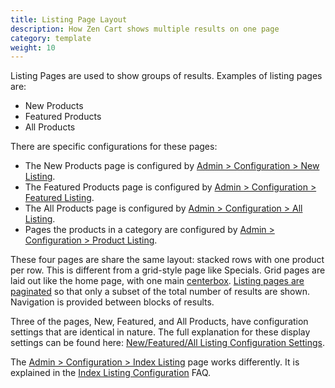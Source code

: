 ```yaml
---
title: Listing Page Layout
description: How Zen Cart shows multiple results on one page 
category: template
weight: 10
---
```


Listing Pages are used to show groups of results.  Examples of listing pages are: 

- New Products 
- Featured Products
- All Products

There are specific configurations for these pages: 

- The New Products page is configured by [Admin > Configuration > New Listing](/user/admin_pages/configuration/configuration_newlisting/).
- The Featured Products page is configured by [Admin > Configuration > Featured Listing](/user/admin_pages/configuration/configuration_featuredlisting/).
- The All Products page is configured by [Admin > Configuration > All Listing](/user/admin_pages/configuration/configuration_alllisting/).
- Pages the products in a category are configured by [Admin > Configuration > Product Listing](/user/admin_pages/configuration/configuration_productlisting/).

These four pages are share the same layout: stacked rows with one product per row.  This is different from a grid-style page like Specials.  Grid pages are laid out like the home page, with one main [centerbox](/user/template/centerboxes/). 
[Listing pages are paginated](/user/template/pagination/) so that only a subset of the total number of results are shown.  Navigation is provided between blocks of results. 

Three of the pages, New, Featured, and All Products, have configuration settings that are identical in nature. The full explanation for these display settings can be found here: [New/Featured/All Listing Configuration Settings](/user/template/new_featured_all_listing_page_configuration).

The [Admin > Configuration > Index Listing](/user/admin_pages/configuration/configuration_indexlisting/) page works differently.  It is explained in the [Index Listing Configuration](/user/template/index_listing) FAQ. 

